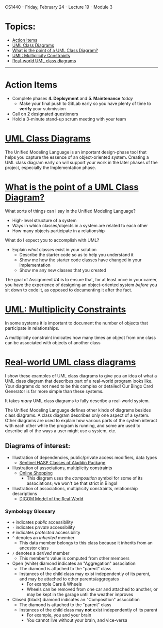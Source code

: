 CS1440 - Friday, February 24 - Lecture 19 - Module 3

# Topics:
* [Action Items](#action-items)
* [UML Class Diagrams](#uml-class-diagrams)
* [What is the point of a UML Class Diagram?](#what-is-the-point-of-a-uml-class-diagram)
* [UML: Multiplicity Constraints](#uml-multiplicity-constraints)
* [Real-world UML class diagrams](#real-world-uml-class-diagrams)


------------------------------------------------------------
# Action Items

*   Complete phases **4. Deployment** and **5. Maintenance** *today* 
    *   Make your final push to GitLab early so you have plenty of time to **verify** your submission
*	Call on 2 designated questioners
*	Hold a 3-minute stand-up scrum meeting with your team



# [UML Class Diagrams](../UML.md)

The Unified Modeling Language is an important design-phase tool that helps you
capture the essence of an object-oriented system.  Creating a UML class diagram
early on will support your work in the later phases of the project, especially
the Implementation phase.



# [What is the point of a UML Class Diagram?](../UML.md#what-am-i-trying-to-accomplish-with-a-uml-class-diagram)


What sorts of things can I say in the Unified Modeling Language?

*   High-level structure of a system
*   Ways in which classes/objects in a system are related to each other
*   How many objects participate in a relationship

What do I expect you to accomplish with UML?

*   Explain *what* classes exist in your solution
    *   Describe the starter code so as to help you understand it
    *   Show me how the starter code classes have changed in your implementation
    *   Show me any new classes that you created

The goal of Assignment #4 is to ensure that, for at least once in your career, you have the experience of designing an object-oriented system *before* you sit down to code it, as opposed to documenting it after the fact.



# [UML: Multiplicity Constraints](../UML.md#multiplicity-constraints)

In some systems it is important to document the number of objects that participate in relationships.

A multiplicity constraint indicates how many times an object from one class can be associated with objects of another class



# [Real-world UML class diagrams](https://www.uml-diagrams.org/class-diagrams-examples.html)

I show these examples of UML class diagrams to give you an idea of what a UML class diagram that describes part of a real-world program looks like.  Your diagrams do not need to be this complex or detailed!  Our Bingo Card Generator is far more simple than these systems.

It takes *many* UML class diagrams to fully describe a real-world system.  

The Unified Modeling Language defines other kinds of diagrams besides class diagrams.  A class diagram describes only one aspect of a system.  Other diagrams are used to explain how various parts of the system interact with each other while the program is running, and some are used to describe all of the ways a user might use a system, etc.


## Diagrams of interest:

*   Illustration of dependencies, public/private access modifiers, data types
    *   [Sentinel HASP Classes of Aladdin Package](https://www.uml-diagrams.org/software-licensing-class-diagram-example.html)
*   Illustration of associations, multiplicity constraints
    *   [Online Shopping](https://www.uml-diagrams.org/examples/online-shopping-domain-uml-diagram-example.html)
        *   This diagram uses the *composition* symbol for some of its associations; we won't be that strict in Bingo!
*   Illustration of associations, multiplicity constraints, relationship descriptions
    *   [DICOM Model of the Real World](https://www.uml-diagrams.org/dicom-real-world-uml-class-diagram-example.html)


### Symbology Glossary

*   `+` indicates *public* accessibility
*   `-` indicates *private* accessibility
*   `#` indicates *protected* accessibility
*   `^` denotes an *inherited* member
    *   This data member belongs to this class because it inherits from an ancestor class
*   `/` denotes a *derived* member
    *   This member's value is computed from other members
*   Open (white) diamond indicates an "Aggregation" association
    *   The diamond is attached to the "parent" class
    *   Instances of the child class may exist independently of its parent, and may be attached to other parents/aggregates
        *   For example Cars & Wheels
        *   Wheels can be removed from one car and attached to another, or may be kept in the garage until the weather improves
*   Closed (black) diamond indicates an "Composition" association
    *   The diamond is attached to the "parent" class
    *   Instances of the child class may **not** exist independently of its parent 
        *   For example, you and your brain
        *   You cannot live without your brain, and vice-versa



